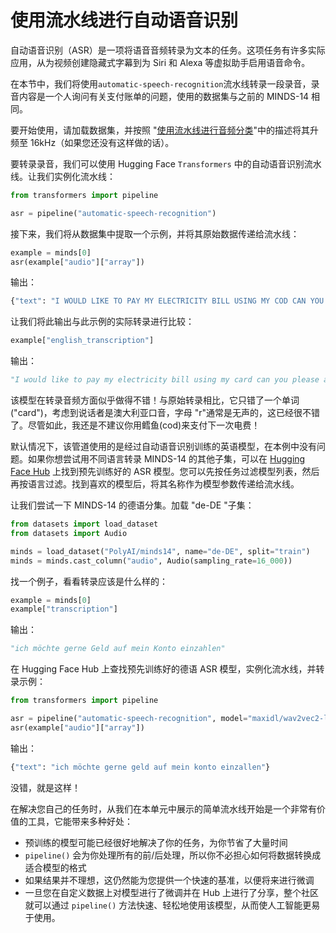 # 使用流水线进行自动语音识别
自动语音识别（ASR）是一项将语音音频转录为文本的任务。这项任务有许多实际应用，从为视频创建隐藏式字幕到为 Siri 和 Alexa 等虚拟助手启用语音命令。

在本节中，我们将使用`automatic-speech-recognition`流水线转录一段录音，录音内容是一个人询问有关支付账单的问题，使用的数据集与之前的 MINDS-14 相同。

要开始使用，请加载数据集，并按照 "[使用流水线进行音频分类](./audio_classification_with_a_pipeline.md)"中的描述将其升频至 16kHz（如果您还没有这样做的话）。

要转录录音，我们可以使用 Hugging Face `Transformers` 中的自动语音识别流水线。让我们实例化流水线：

```python
from transformers import pipeline

asr = pipeline("automatic-speech-recognition")
```

接下来，我们将从数据集中提取一个示例，并将其原始数据传递给流水线：

```python
example = minds[0]
asr(example["audio"]["array"])
```

输出：

```python
{"text": "I WOULD LIKE TO PAY MY ELECTRICITY BILL USING MY COD CAN YOU PLEASE ASSIST"}
```

让我们将此输出与此示例的实际转录进行比较：

```python
example["english_transcription"]
```

输出：

```python
"I would like to pay my electricity bill using my card can you please assist"
```

该模型在转录音频方面似乎做得不错！与原始转录相比，它只错了一个单词("card")，考虑到说话者是澳大利亚口音，字母 "r"通常是无声的，这已经很不错了。尽管如此，我还是不建议你用鳕鱼(cod)来支付下一次电费！

默认情况下，该管道使用的是经过自动语音识别训练的英语模型，在本例中没有问题。如果你想尝试用不同语言转录 MINDS-14 的其他子集，可以在 [Hugging Face Hub](https://huggingface.co/models?pipeline_tag=automatic-speech-recognition&language=fr&sort=downloads) 上找到预先训练好的 ASR 模型。您可以先按任务过滤模型列表，然后再按语言过滤。找到喜欢的模型后，将其名称作为模型参数传递给流水线。

让我们尝试一下 MINDS-14 的德语分集。加载 "de-DE "子集：

```python
from datasets import load_dataset
from datasets import Audio

minds = load_dataset("PolyAI/minds14", name="de-DE", split="train")
minds = minds.cast_column("audio", Audio(sampling_rate=16_000))
```

找一个例子，看看转录应该是什么样的：

```python
example = minds[0]
example["transcription"]
```

输出：

```python
"ich möchte gerne Geld auf mein Konto einzahlen"
```

在 Hugging Face Hub 上查找预先训练好的德语 ASR 模型，实例化流水线，并转录示例：

```python
from transformers import pipeline

asr = pipeline("automatic-speech-recognition", model="maxidl/wav2vec2-large-xlsr-german")
asr(example["audio"]["array"])
```

输出：

```python
{"text": "ich möchte gerne geld auf mein konto einzallen"}
```

没错，就是这样！

在解决您自己的任务时，从我们在本单元中展示的简单流水线开始是一个非常有价值的工具，它能带来多种好处：

+ 预训练的模型可能已经很好地解决了你的任务，为你节省了大量时间
+ `pipeline()` 会为你处理所有的前/后处理，所以你不必担心如何将数据转换成适合模型的格式
+ 如果结果并不理想，这仍然能为您提供一个快速的基准，以便将来进行微调
+ 一旦您在自定义数据上对模型进行了微调并在 Hub 上进行了分享，整个社区就可以通过 `pipeline()` 方法快速、轻松地使用该模型，从而使人工智能更易于使用。